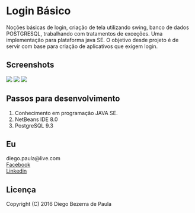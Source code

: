 <h1>Login Básico</h1>

Noções básicas de login, criação de tela utilizando swing, banco de dados POSTGRESQL, trabalhando com tratamentos de exceções. Uma implementação para plataforma java SE. O objetivo desde projeto é de servir com base para criação de aplicativos que exigem login.

<h2>Screenshots</h2>

<img src="https://lh3.googleusercontent.com/-_Rfff0wsqXc/VtC-YPbPrbI/AAAAAAAACzg/oc0xn8ZUBcA/s401-Ic42/tela-tratamento.PNG"/>

<img src="https://lh3.googleusercontent.com/-1B9ze5LjMss/VtC-YGkQGOI/AAAAAAAACzs/uWgIX8IXSLo/s401-Ic42/tela-validacao.PNG"/>

<img src="https://lh3.googleusercontent.com/-3PcFfdk1jGo/VtC-YS-U1yI/AAAAAAAACzs/HVARctLIdLA/s403-Ic42/tela.PNG"/>

<h2> Passos para desenvolvimento</h2>

1.   Conhecimento em programação JAVA SE.
2.   NetBeans IDE 8.0
3.   PostgreSQL 9.3
   
   <h2>Eu</h2>
   diego.paula@live.com <br>
    <a href="https://www.facebook.com/diego.ferratone">Facebook</a><br>
    <a href="https://br.linkedin.com/in/diego-de-paula-8425a495">Linkedin</a>
   
<h2>Licença</h2>
Copyright (C) 2016 Diego Bezerra de Paula
